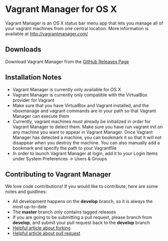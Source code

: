 # Vagrant Manager for OS X

Vagrant Manager is an OS X status bar menu app that lets you manage all of your vagrant machines from one central location.
More information is available at http://vagrantmanager.com/

## Downloads
Download Vagrant Manager from the [GitHub Releases Page](https://github.com/lanayotech/vagrant-manager/releases)

## Installation Notes
* Vagrant Manager is currently only available for OS X
* Vagrant Manager is currently only compatible with the VirtualBox provider for Vagrant
* Make sure that you have VirtualBox and Vagrant installed, and the vboxmanage and vagrant commands are in your path so that Vagrant Manager can execute them
* Currently, vagrant machines must already be initialized in order for Vagrant Manager to detect them. Make sure you have run vagrant init on any machine you want to appear in Vagrant Manager. Once Vagrant Manager has detected a machine, you can bookmark it so that it will not disappear when you destroy the machine. You can also manually add a bookmark and specify the path to your Vagrantfile
* In order to launch Vagrant Manager at login, add it to your Login Items under System Preferences -> Users & Groups

## Contributing to Vagrant Manager

We love code contributions! If you would like to contribute, here are some notes and guidlines:

* All development happens on the **develop** branch, so it is always the most up-to-date
* The **master** branch only contains tagged releases
* If you are going to be submitting a pull request, please branch from **develop**, and submit your pull request back to the **develop** branch
* [Helpful article about forking](https://help.github.com/articles/fork-a-repo)
* [Helpful article about pull request](https://help.github.com/articles/using-pull-requests)